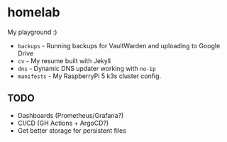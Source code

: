 # homelab

My playground :)

* `backups` - Running backups for VaultWarden and uploading to Google Drive
* `cv` - My resume built with Jekyll
* `dns` - Dynamic DNS updater working with `no-ip`
* `manifests` - My RaspberryPi 5 k3s cluster config.

## TODO

* Dashboards (Prometheus/Grafana?)
* CI/CD (GH Actions + ArgoCD?)
* Get better storage for persistent files
